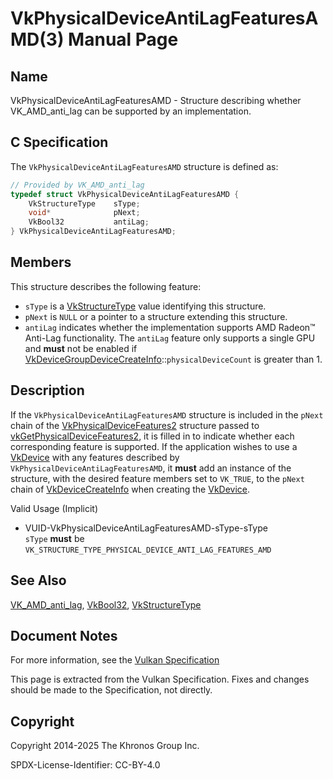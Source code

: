 # VkPhysicalDeviceAntiLagFeaturesAMD(3) Manual Page

## Name

VkPhysicalDeviceAntiLagFeaturesAMD - Structure describing whether VK\_AMD\_anti\_lag can be supported by an implementation.



## [](#_c_specification)C Specification

The `VkPhysicalDeviceAntiLagFeaturesAMD` structure is defined as:

```c++
// Provided by VK_AMD_anti_lag
typedef struct VkPhysicalDeviceAntiLagFeaturesAMD {
    VkStructureType    sType;
    void*              pNext;
    VkBool32           antiLag;
} VkPhysicalDeviceAntiLagFeaturesAMD;
```

## [](#_members)Members

This structure describes the following feature:

- `sType` is a [VkStructureType](https://registry.khronos.org/vulkan/specs/latest/man/html/VkStructureType.html) value identifying this structure.
- `pNext` is `NULL` or a pointer to a structure extending this structure.
- []()`antiLag` indicates whether the implementation supports AMD Radeon™ Anti-Lag functionality. The `antiLag` feature only supports a single GPU and **must** not be enabled if [VkDeviceGroupDeviceCreateInfo](https://registry.khronos.org/vulkan/specs/latest/man/html/VkDeviceGroupDeviceCreateInfo.html)::`physicalDeviceCount` is greater than 1.

## [](#_description)Description

If the `VkPhysicalDeviceAntiLagFeaturesAMD` structure is included in the `pNext` chain of the [VkPhysicalDeviceFeatures2](https://registry.khronos.org/vulkan/specs/latest/man/html/VkPhysicalDeviceFeatures2.html) structure passed to [vkGetPhysicalDeviceFeatures2](https://registry.khronos.org/vulkan/specs/latest/man/html/vkGetPhysicalDeviceFeatures2.html), it is filled in to indicate whether each corresponding feature is supported. If the application wishes to use a [VkDevice](https://registry.khronos.org/vulkan/specs/latest/man/html/VkDevice.html) with any features described by `VkPhysicalDeviceAntiLagFeaturesAMD`, it **must** add an instance of the structure, with the desired feature members set to `VK_TRUE`, to the `pNext` chain of [VkDeviceCreateInfo](https://registry.khronos.org/vulkan/specs/latest/man/html/VkDeviceCreateInfo.html) when creating the [VkDevice](https://registry.khronos.org/vulkan/specs/latest/man/html/VkDevice.html).

Valid Usage (Implicit)

- [](#VUID-VkPhysicalDeviceAntiLagFeaturesAMD-sType-sType)VUID-VkPhysicalDeviceAntiLagFeaturesAMD-sType-sType  
  `sType` **must** be `VK_STRUCTURE_TYPE_PHYSICAL_DEVICE_ANTI_LAG_FEATURES_AMD`

## [](#_see_also)See Also

[VK\_AMD\_anti\_lag](https://registry.khronos.org/vulkan/specs/latest/man/html/VK_AMD_anti_lag.html), [VkBool32](https://registry.khronos.org/vulkan/specs/latest/man/html/VkBool32.html), [VkStructureType](https://registry.khronos.org/vulkan/specs/latest/man/html/VkStructureType.html)

## [](#_document_notes)Document Notes

For more information, see the [Vulkan Specification](https://registry.khronos.org/vulkan/specs/latest/html/vkspec.html#VkPhysicalDeviceAntiLagFeaturesAMD)

This page is extracted from the Vulkan Specification. Fixes and changes should be made to the Specification, not directly.

## [](#_copyright)Copyright

Copyright 2014-2025 The Khronos Group Inc.

SPDX-License-Identifier: CC-BY-4.0